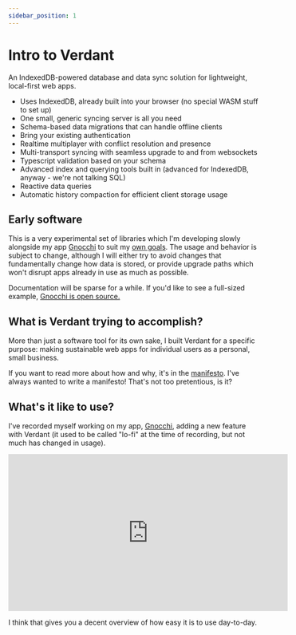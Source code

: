 ```yaml
---
sidebar_position: 1
---
```


# Intro to Verdant

An IndexedDB-powered database and data sync solution for lightweight, local-first web apps.

- Uses IndexedDB, already built into your browser (no special WASM stuff to set up)
- One small, generic syncing server is all you need
- Schema-based data migrations that can handle offline clients
- Bring your existing authentication
- Realtime multiplayer with conflict resolution and presence
- Multi-transport syncing with seamless upgrade to and from websockets
- Typescript validation based on your schema
- Advanced index and querying tools built in (advanced for IndexedDB, anyway - we're not talking SQL)
- Reactive data queries
- Automatic history compaction for efficient client storage usage

## Early software

This is a very experimental set of libraries which I'm developing slowly alongside my app [Gnocchi](https://gnocchi.club) to suit my [own goals](https://blog.gfor.rest/blog/lofi-intro). The usage and behavior is subject to change, although I will either try to avoid changes that fundamentally change how data is stored, or provide upgrade paths which won't disrupt apps already in use as much as possible.

Documentation will be sparse for a while. If you'd like to see a full-sized example, [Gnocchi is open source.](https://github.com/a-type/gnocchi)

## What is Verdant trying to accomplish?

More than just a software tool for its own sake, I built Verdant for a specific purpose: making sustainable web apps for individual users as a personal, small business.

If you want to read more about how and why, it's in the [manifesto](./manifesto.md). I've always wanted to write a manifesto! That's not too pretentious, is it?

## What's it like to use?

I've recorded myself working on my app, [Gnocchi](https://gnocchi.club), adding a new feature with Verdant (it used to be called "lo-fi" at the time of recording, but not much has changed in usage).

<iframe width="560" height="315" src="https://www.youtube.com/embed/RUykjG-L8Z4" title="YouTube video player" frameborder="0" allow="accelerometer; autoplay; clipboard-write; encrypted-media; gyroscope; picture-in-picture" allowfullscreen></iframe>

I think that gives you a decent overview of how easy it is to use day-to-day.
